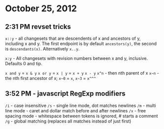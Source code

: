 # October 25, 2012

## 2:31 PM revset tricks

`x::y` - all changesets that are descendents of x and ancestors of y, including
x and y. The first endpoint is by default `ancestors(y)`, the second is
`descendants(x)`. Alternatively `x..y`.

`x:y` - All changesets with revision numbers between x and y, inclusive.
Defaults 0 and tip.

`x and y` = `x & y`
`x or y` = `x | y` = `x + y`
`x - y`
`x^n` - then nth parent of x
`x~n` - the nth first ancestor of x; `x~0` = `x`, `x~3` = `x^^^`

## 3:52 PM - javascript RegExp modifiers

`/i` - case insensitive
`/s` - single line mode, dot matches newlines
`/m` - multi line mode - caret and dollar match before and after newlines
`/x` - free spacing mode - whitespace between tokens is ignored, # starts a
comment
`/g` - global matching (replaces all matches instead of just first)
